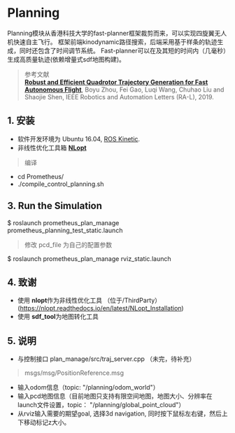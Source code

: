# Planning

Planning模块从香港科技大学的fast-planner框架裁剪而来，可以实现四旋翼无人机快速自主飞行。
框架前端kinodynamic路径搜索，后端采用基于样条的轨迹生成，同时还包含了时间调节系统。
Fast-planner可以在及其短的时间内（几毫秒）生成高质量轨迹(依赖增量式sdf地图构建)。

>参考文献  
>[__Robust and Efficient Quadrotor Trajectory Generation for Fast Autonomous Flight__](https://ieeexplore.ieee.org/document/8758904), Boyu Zhou, Fei Gao, Luqi Wang, Chuhao Liu and Shaojie Shen, IEEE Robotics and Automation Letters (RA-L), 2019.


## 1. 安装

- 软件开发环境为 Ubuntu 16.04, [ROS Kinetic](http://wiki.ros.org/kinetic/Installation/Ubuntu).
- 非线性优化工具箱 [**NLopt**](https://nlopt.readthedocs.io/en/latest/NLopt_Installation)
>编译  
* cd Prometheus/  
* ./compile_control_planning.sh

## 3. Run the Simulation
$ roslaunch prometheus_plan_manage prometheus_planning_test_static.launch  
 > 修改 pcd_file 为自己的配置参数  

$ roslaunch prometheus_plan_manage rviz_static.launch  



## 4. 致谢
  * 使用 **nlopt**作为非线性优化工具 （位于/ThirdParty）(https://nlopt.readthedocs.io/en/latest/NLopt_Installation)  
  * 使用 **sdf_tool**为地图转化工具

## 5. 说明
* 与控制接口  plan_manage/src/traj_server.cpp  （未完，待补充）  
> msgs/msg/PositionReference.msg  

* 输入odom信息（topic: "/planning/odom_world"）  
* 输入pcd地图信息（目前地图只支持有限空间地图，地图大小、分辨率在launch文件设置，topic： "/planning/global_point_cloud"）  
* 从rviz输入需要的期望goal, 选择3d navigation, 同时按下鼠标左右键，然后上下移动标记z大小。  



